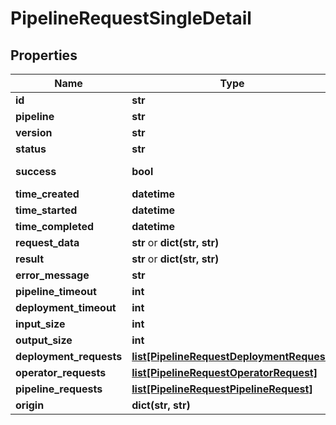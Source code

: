 # PipelineRequestSingleDetail

## Properties
Name | Type | Notes
------------ | ------------- | -------------
**id** | **str** |
**pipeline** | **str** | [optional]
**version** | **str** |
**status** | **str** |
**success** | **bool** | [optional] [deprecated]
**time_created** | **datetime** |
**time_started** | **datetime** | [optional]
**time_completed** | **datetime** | [optional]
**request_data** | **str** or **dict(str, str)** | [optional]
**result** | **str** or **dict(str, str)** | [optional]
**error_message** | **str** | [optional]
**pipeline_timeout** | **int** | [optional]
**deployment_timeout** | **int** | [optional]
**input_size** | **int** | [optional]
**output_size** | **int** | [optional]
**deployment_requests** | [**list[PipelineRequestDeploymentRequest]**](PipelineRequestDeploymentRequest.md) |
**operator_requests** | [**list[PipelineRequestOperatorRequest]**](PipelineRequestOperatorRequest.md) |
**pipeline_requests** | [**list[PipelineRequestPipelineRequest]**](PipelineRequestPipelineRequest.md) |
**origin** | **dict(str, str)** | [optional]


